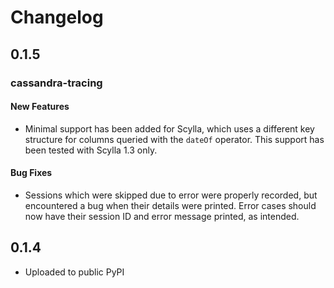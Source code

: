 # Changelog


## 0.1.5

### cassandra-tracing

#### New Features

- Minimal support has been added for Scylla, which uses a different key structure for columns queried with the `dateOf` operator. This support has been tested with Scylla 1.3 only.

#### Bug Fixes

- Sessions which were skipped due to error were properly recorded, but encountered a bug when their details were printed. Error cases should now have their session ID and error message printed, as intended.


## 0.1.4

- Uploaded to public PyPI
